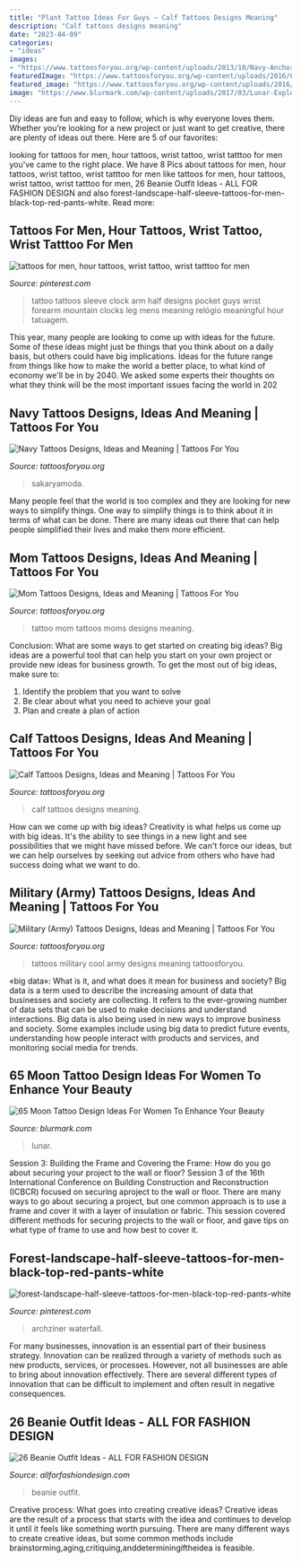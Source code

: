```yaml
---
title: "Plant Tattoo Ideas For Guys ~ Calf Tattoos Designs Meaning"
description: "Calf tattoos designs meaning"
date: "2023-04-09"
categories:
- "ideas"
images:
- "https://www.tattoosforyou.org/wp-content/uploads/2013/10/Navy-Anchor-Tattoos-Designs-526x1024.jpg"
featuredImage: "https://www.tattoosforyou.org/wp-content/uploads/2016/05/Calf-Tattoos-Men.jpg"
featured_image: "https://www.tattoosforyou.org/wp-content/uploads/2016/05/Calf-Tattoos-Men.jpg"
image: "https://www.blurmark.com/wp-content/uploads/2017/03/Lunar-Exploration-On-Back-768x816.jpg"
---
```



Diy ideas are fun and easy to follow, which is why everyone loves them. Whether you’re looking for a new project or just want to get creative, there are plenty of ideas out there. Here are 5 of our favorites: 

	

		
looking for tattoos for men, hour tattoos, wrist tattoo, wrist tatttoo for men you've came to the right place. We have 8 Pics about tattoos for men, hour tattoos, wrist tattoo, wrist tatttoo for men like tattoos for men, hour tattoos, wrist tattoo, wrist tatttoo for men, 26 Beanie Outfit Ideas - ALL FOR FASHION DESIGN and also forest-landscape-half-sleeve-tattoos-for-men-black-top-red-pants-white. Read more:
		
    
## Tattoos For Men, Hour Tattoos, Wrist Tattoo, Wrist Tatttoo For Men

<img loading=lazy src="https://i.pinimg.com/736x/3a/33/ad/3a33ad0b0e160996343fa53e0bb6fc48.jpg" onerror="this.onerror=null;this.src='https://tse4.mm.bing.net/th?id=OIP.-Z1vDI7TUn8brusRLU1CWQHaLH&amp;pid=15.1';" alt="tattoos for men, hour tattoos, wrist tattoo, wrist tatttoo for men">

_Source: pinterest.com_

>tattoo tattoos sleeve clock arm half designs pocket guys wrist forearm mountain clocks leg mens meaning relógio meaningful hour tatuagem. 

	

This year, many people are looking to come up with ideas for the future. Some of these ideas might just be things that you think about on a daily basis, but others could have big implications. Ideas for the future range from things like how to make the world a better place, to what kind of economy we'll be in by 2040. We asked some experts their thoughts on what they think will be the most important issues facing the world in 202
    
## Navy Tattoos Designs, Ideas And Meaning | Tattoos For You

<img loading=lazy src="https://www.tattoosforyou.org/wp-content/uploads/2013/10/Navy-Anchor-Tattoos-Designs-526x1024.jpg" onerror="this.onerror=null;this.src='https://tse4.mm.bing.net/th?id=OIP.UpV4GtKJa-6s55utpVPn6wHaOa&amp;pid=15.1';" alt="Navy Tattoos Designs, Ideas and Meaning | Tattoos For You">

_Source: tattoosforyou.org_

>sakaryamoda. 

	

Many people feel that the world is too complex and they are looking for new ways to simplify things. One way to simplify things is to think about it in terms of what can be done. There are many ideas out there that can help people simplified their lives and make them more efficient.

    
## Mom Tattoos Designs, Ideas And Meaning | Tattoos For You

<img loading=lazy src="http://www.tattoosforyou.org/wp-content/uploads/2013/10/Tattoo-Ideas-For-Moms.jpg" onerror="this.onerror=null;this.src='https://tse3.mm.bing.net/th?id=OIP.cZqX9_PFtEaQWoos1UyhaAHaLI&amp;pid=15.1';" alt="Mom Tattoos Designs, Ideas and Meaning | Tattoos For You">

_Source: tattoosforyou.org_

>tattoo mom tattoos moms designs meaning. 

	

Conclusion: What are some ways to get started on creating big ideas?
Big ideas are a powerful tool that can help you start on your own project or provide new ideas for business growth. To get the most out of big ideas, make sure to:
1. Identify the problem that you want to solve
2. Be clear about what you need to achieve your goal
3. Plan and create a plan of action

    
## Calf Tattoos Designs, Ideas And Meaning | Tattoos For You

<img loading=lazy src="https://www.tattoosforyou.org/wp-content/uploads/2016/05/Calf-Tattoos-Men.jpg" onerror="this.onerror=null;this.src='https://tse3.mm.bing.net/th?id=OIP.AfFgnn-Mk8FypLvNSYg_8wAAAA&amp;pid=15.1';" alt="Calf Tattoos Designs, Ideas and Meaning | Tattoos For You">

_Source: tattoosforyou.org_

>calf tattoos designs meaning. 

	

How can we come up with big ideas?
Creativity is what helps us come up with big ideas. It's the ability to see things in a new light and see possibilities that we might have missed before. We can't force our ideas, but we can help ourselves by seeking out advice from others who have had success doing what we want to do.

    
## Military (Army) Tattoos Designs, Ideas And Meaning | Tattoos For You

<img loading=lazy src="http://www.tattoosforyou.org/wp-content/uploads/2013/10/Cool-Military-Tattoos-767x1024.jpg" onerror="this.onerror=null;this.src='https://tse4.mm.bing.net/th?id=OIP.vYqAfy9oNgkNuFCnZrNHZAHaJ4&amp;pid=15.1';" alt="Military (Army) Tattoos Designs, Ideas and Meaning | Tattoos For You">

_Source: tattoosforyou.org_

>tattoos military cool army designs meaning tattoosforyou. 

	

«big data»: What is it, and what does it mean for business and society?
Big data is a term used to describe the increasing amount of data that businesses and society are collecting. It refers to the ever-growing number of data sets that can be used to make decisions and understand interactions. Big data is also being used in new ways to improve business and society. Some examples include using big data to predict future events, understanding how people interact with products and services, and monitoring social media for trends.

    
## 65 Moon Tattoo Design Ideas For Women To Enhance Your Beauty

<img loading=lazy src="https://www.blurmark.com/wp-content/uploads/2017/03/Lunar-Exploration-On-Back-768x816.jpg" onerror="this.onerror=null;this.src='https://tse3.mm.bing.net/th?id=OIP.oaR2_tg4-jO4qHHeWqwOPQHaH3&amp;pid=15.1';" alt="65 Moon Tattoo Design Ideas For Women To Enhance Your Beauty">

_Source: blurmark.com_

>lunar. 

	

Session 3: Building the Frame and Covering the Frame: How do you go about securing your project to the wall or floor?
Session 3 of the 16th International Conference on Building Construction and Reconstruction (ICBCR) focused on securing aproject to the wall or floor. There are many ways to go about securing a project, but one common approach is to use a frame and cover it with a layer of insulation or fabric. This session covered different methods for securing projects to the wall or floor, and gave tips on what type of frame to use and how best to cover it.

    
## Forest-landscape-half-sleeve-tattoos-for-men-black-top-red-pants-white

<img loading=lazy src="https://i.pinimg.com/736x/79/66/8c/79668c7874f74e4fd40b652c8cdc9d85.jpg" onerror="this.onerror=null;this.src='https://tse4.mm.bing.net/th?id=OIP.Bm4fWmwwPsA0J-iyclAEbgHaJ3&amp;pid=15.1';" alt="forest-landscape-half-sleeve-tattoos-for-men-black-top-red-pants-white">

_Source: pinterest.com_

>archziner waterfall. 

	

For many businesses, innovation is an essential part of their business strategy. Innovation can be realized through a variety of methods such as new products, services, or processes. However, not all businesses are able to bring about innovation effectively. There are several different types of innovation that can be difficult to implement and often result in negative consequences.

    
## 26 Beanie Outfit Ideas - ALL FOR FASHION DESIGN

<img loading=lazy src="https://allforfashiondesign.com/wp-content/uploads/2013/12/e-23-600x880.jpg" onerror="this.onerror=null;this.src='https://tse4.mm.bing.net/th?id=OIP.JFec5LO1Xriqb85OR4mFNwHaK3&amp;pid=15.1';" alt="26 Beanie Outfit Ideas - ALL FOR FASHION DESIGN">

_Source: allforfashiondesign.com_

>beanie outfit. 

	

Creative process: What goes into creating creative ideas?
Creative ideas are the result of a process that starts with the idea and continues to develop it until it feels like something worth pursuing. There are many different ways to create creative ideas, but some common methods include brainstorming,aging,critiquing,anddeterminingiftheidea is feasible.

